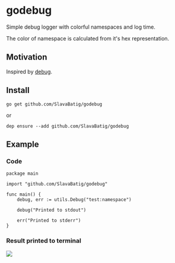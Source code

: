 # godebug

Simple debug logger with colorful namespaces and log time.

The color of namespace is calculated from it's hex representation.

## Motivation

Inspired by [debug](https://www.npmjs.com/package/debug).

## Install

`go get github.com/SlavaBatig/godebug`

or

`dep ensure --add github.com/SlavaBatig/godebug`

## Example

### Code

```
package main

import "github.com/SlavaBatig/godebug"

func main() {
	debug, err := utils.Debug("test:namespace")

	debug("Printed to stdout")

	err("Printed to stderr")
}
```

### Result printed to terminal

![](https://i.imgur.com/sJxokfb.png)
